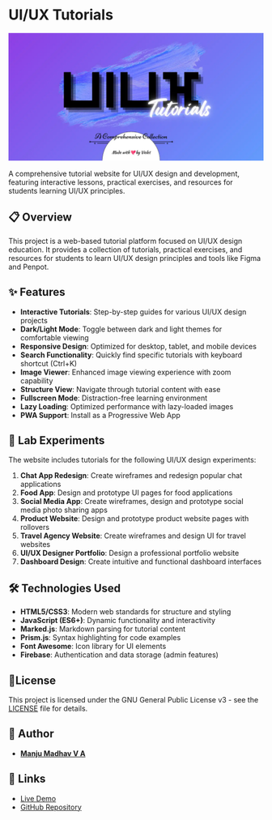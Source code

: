 # UI/UX Tutorials

![card](./public/assets/card.webp "Card")

A comprehensive tutorial website for UI/UX design and development, featuring interactive lessons, practical exercises, and resources for students learning UI/UX principles.

## 📋 Overview

This project is a web-based tutorial platform focused on UI/UX design education. It provides a collection of tutorials, practical exercises, and resources for students to learn UI/UX design principles and tools like Figma and Penpot.

## ✨ Features

- **Interactive Tutorials**: Step-by-step guides for various UI/UX design projects
- **Dark/Light Mode**: Toggle between dark and light themes for comfortable viewing
- **Responsive Design**: Optimized for desktop, tablet, and mobile devices
- **Search Functionality**: Quickly find specific tutorials with keyboard shortcut (Ctrl+K)
- **Image Viewer**: Enhanced image viewing experience with zoom capability
- **Structure View**: Navigate through tutorial content with ease
- **Fullscreen Mode**: Distraction-free learning environment
- **Lazy Loading**: Optimized performance with lazy-loaded images
- **PWA Support**: Install as a Progressive Web App

## 🧪 Lab Experiments

The website includes tutorials for the following UI/UX design experiments:

1. **Chat App Redesign**: Create wireframes and redesign popular chat applications
2. **Food App**: Design and prototype UI pages for food applications
3. **Social Media App**: Create wireframes, design and prototype social media photo sharing apps
4. **Product Website**: Design and prototype product website pages with rollovers
5. **Travel Agency Website**: Create wireframes and design UI for travel websites
6. **UI/UX Designer Portfolio**: Design a professional portfolio website
7. **Dashboard Design**: Create intuitive and functional dashboard interfaces

## 🛠️ Technologies Used

- **HTML5/CSS3**: Modern web standards for structure and styling
- **JavaScript (ES6+)**: Dynamic functionality and interactivity
- **Marked.js**: Markdown parsing for tutorial content
- **Prism.js**: Syntax highlighting for code examples
- **Font Awesome**: Icon library for UI elements
- **Firebase**: Authentication and data storage (admin features)

## 📄License

This project is licensed under the GNU General Public License v3 - see the [LICENSE](LICENSE) file for details.

## 👤 Author

- **[Manju Madhav V A](manjumadhav.vercel.app "Portfolio")**

## 🔗 Links

- [Live Demo](https://violetto-rose.github.io/UI-UX/ "Giyhub Page")
- [GitHub Repository](https://github.com/violetto-rose/violetto-rose.github.io "Github Repository ")
